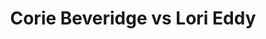 ---
title: Corie Beveridge vs Lori Eddy
player1:
  name: Beveridge, Corie
  percent: 64
  wins: 0
  losses: 1
player2:
  name: Eddy, Lori
  percent: 93
  wins: 1
  losses: 0
games:
- player1:
    team: CA
    position: Second
    percent: 64
    win: 0
    loss: 1
  player2:
    team: 'ON'
    position: Third
    percent: 93
    win: 1
    loss: 0
  event: Hearts
  year: 1997
  draw: Round Robin(8)
  score: CA 5 - ON 8
- player1:
    team: BOD
    position: Second
    percent: 74
    win: 1
    loss: 0
  player2:
    team: GOR
    position: Third
    percent: 73
    win: 0
    loss: 1
  event: Trials (Women)
  year: 1997
  draw: Round Robin(6)
  score: GOR 5 - BOD 6
---